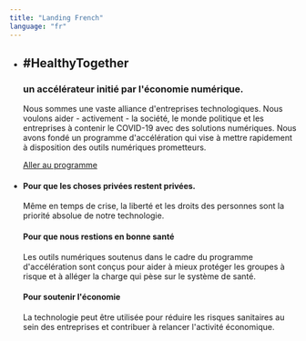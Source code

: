 ```yaml
---
title: "Landing French"
language: "fr"
---
```


* ## #HealthyTogether

  ### un accélérateur initié par l'économie numérique.

  Nous sommes une vaste alliance d'entreprises technologiques. Nous voulons aider - activement - la société, le monde politique et les entreprises à contenir le COVID-19 avec des solutions numériques. Nous avons fondé un programme d'accélération qui vise à  mettre rapidement à disposition des outils numériques prometteurs.

  [Aller au programme](/fr/program)

* #### Pour que les choses privées restent privées.

  Même en temps de crise, la liberté et les droits des personnes sont la priorité absolue de notre technologie.

  #### Pour que nous restions en bonne santé

  Les outils numériques soutenus dans le cadre du programme d'accélération sont conçus pour aider à mieux protéger les groupes à risque et à alléger la charge qui pèse sur le système de santé.

  #### Pour soutenir l'économie

  La technologie peut être utilisée pour réduire les risques sanitaires au sein des entreprises et contribuer à relancer l'activité économique.
